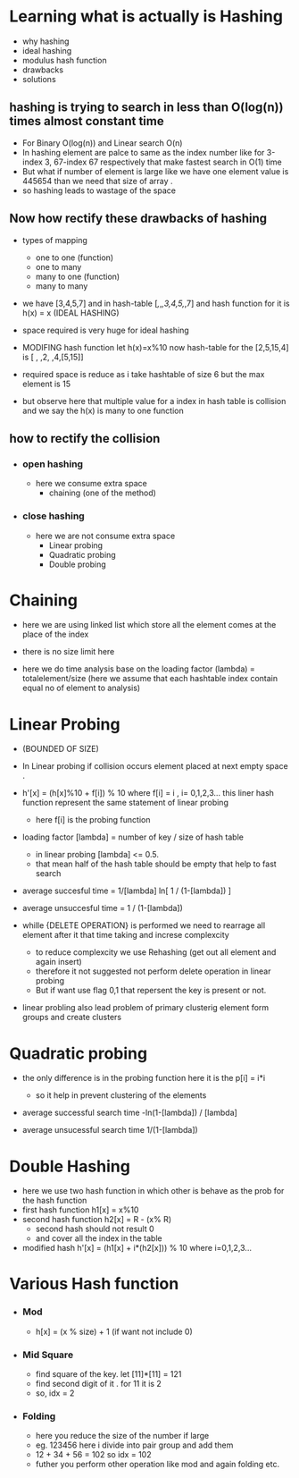 # Learning what is actually is Hashing
- why hashing
- ideal hashing 
- modulus hash function
- drawbacks
- solutions

## hashing is trying to search in less than O(log(n)) times almost constant time

- For Binary O(log(n)) and Linear search O(n)
- In hashing element are palce to same as the index number like for 3-index 3, 67-index 67 respectively that make fastest search in O(1) time 
- But what if number of element is large like we have one element value is 445654 than we need that size of array .
- so hashing leads to wastage of the space 

## Now how rectify these drawbacks of hashing
- types of mapping 
    - one to one (function)
    - one to many 
    - many to one  (function)
    - many to many 

- we have [3,4,5,7] and in hash-table [_,_,_,3,4,5,_,7] and hash function for it is h(x) = x (IDEAL HASHING)
- space required is very huge for ideal hashing


- MODIFING hash function let h(x)=x%10 now hash-table for the [2,5,15,4] is [ , ,2, ,4,[5,15]] 
- required space is reduce as i take hashtable of size 6 but the max element is 15  
- but observe here that multiple value for a index in hash table is collision and we say the h(x) is many to one function

## how to rectify the collision
- ### open hashing 
    - here we consume extra space
        - chaining (one of the method)
- ### close hashing
    - here we are not consume extra space 
        - Linear probing
        - Quadratic probing
        - Double probing


# Chaining 
- here we are using linked list which store all the element comes at the place of the index 
- there is no size limit here

- here we do time analysis base on the loading factor (lambda) = totalelement/size   (here we assume that each hashtable index contain equal no of element to analysis)


# Linear Probing 
- (BOUNDED OF SIZE)
- In Linear probing if collision occurs element placed at next empty space .
- h'[x] = (h[x]%10 + f[i]) % 10 where f[i] = i , i= 0,1,2,3... this liner hash function represent the same statement of linear probing 
    - here f[i] is the probing function 

- loading factor [lambda] = number of key / size of hash table
    - in linear probing [lambda] <= 0.5.
    - that mean half of the hash table should be empty that help to fast search

- average succesful time = 1/[lambda] ln[ 1 / (1-[lambda]) ]
- average unsuccesful time = 1 / (1-[lambda])

- whille {DELETE OPERATION} is performed we need to rearrage all element after it that time taking and increse complexcity 
    - to reduce complexcity we use Rehashing (get out all element and again insert)
    - therefore it not suggested not perform delete operation in linear probing
    - But if want use flag 0,1 that repersent the key is present or not.
    
- linear probling also lead problem of primary clusterig element form groups and create clusters


# Quadratic probing 
- the only difference is in the probing function here it is the p[i] = i*i
    - so it help in prevent clustering of the elements

- average successful search time   -ln(1-[lambda]) / [lambda]
- average unsucessful search time  1/(1-[lambda])


# Double Hashing
- here we use two hash function in which other is behave as the prob for the hash function 
- first hash function  h1[x] = x%10
- second hash function h2[x] = R - (x% R) 
    - second hash should not result 0 
    - and cover all the index in the table
- modified hash h'[x] = (h1[x] + i*(h2[x])) % 10 where i=0,1,2,3...


# Various Hash function 
- ### Mod
    - h[x] = (x % size) + 1 (if want not include 0)
- ### Mid Square
    - find square of the key. let [11]*[11] = 121
    - find second digit of it . for 11 it is 2 
    - so, idx = 2
- ### Folding
    - here you reduce the size of the number if large 
    - eg. 123456 here i divide into pair group and add them
    - 12 + 34 + 56 = 102 so idx = 102
    - futher you perform other operation like mod and again folding etc.